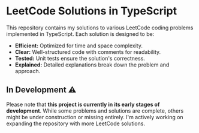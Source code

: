 # LeetCode Solutions in TypeScript

This repository contains my solutions to various LeetCode coding problems implemented in TypeScript.
Each solution is designed to be:

- **Efficient:** Optimized for time and space complexity.
- **Clear:** Well-structured code with comments for readability.
- **Tested:** Unit tests ensure the solution's correctness.
- **Explained:** Detailed explanations break down the problem and approach.

## In Development ⚠️

Please note that **this project is currently in its early stages of development**. While some problems and solutions are complete, others might be under construction or missing entirely. I'm actively working on expanding the repository with more LeetCode solutions.
